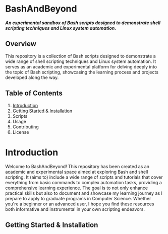 # BashAndBeyond

***An experimental sandbox of Bash scripts designed to demonstrate shell scripting techniques and Linux system automation.***

## Overview
This repository is a collection of Bash scripts designed to demonstrate a wide range of shell scripting techniques and Linux system automation. It serves as an academic and experimental platform for delving deeply into the topic of Bash scripting, showcasing the learning process and projects developed along the way.


## Table of Contents
1. [Introduction](#introduction)
2. [Getting Started & Installation](#getting-started--installation)
3. Scripts
4. Usage
5. Contributing
6. License

# Introduction
Welcome to BashAndBeyond! This repository has been created as an academic and experimental space aimed at exploring Bash and shell scripting. It (aims to) include a wide range of scripts and tutorials that cover everything from basic commands to complex automation tasks, providing a comprehensive learning experience. The goal is to not only enhance practical skills but also to document and showcase my learning journey as I prepare to apply to graduate programs in Computer Science. Whether you're a beginner or an advanced user, I hope you find these resources both informative and instrumental in your own scripting endeavors.

## Getting Started & Installation
